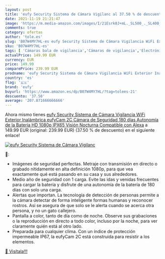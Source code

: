 ```yaml
---
layout: post
title: 'eufy Security Sistema de Cámara Vigilanc al 37.50 % de descuento'
date: 2021-11-19 21:21:47
image: 'https://m.media-amazon.com/images/I/21Esrk0J+mL._SL500_._SL400_.jpg'
comments: true
category: ofertas
author: 'tole.es'
slug: 'B07W4MY7HL-es eufy Security Sistema de Cámara Vigilancia WiFi Exterior...'
sku: 'B07W4MY7HL-es'
tags: [ 'Cámaras bala de vigilancia','Cámaras de vigilancia','Electrónica','Fotografía y videocámaras','alexa','eufy', ]
actualPrice: 149.99 EUR
currency: EUR
price: 149.99
comparePrice: 239.99 EUR
prodname: 'eufy Security Sistema de Cámara Vigilancia WiFi Exterior Inalámbrica eufyCam 2C  Cámara de Seguridad  180 días Autonomía de la Batería  HD 1080p  IPX65  Visión Nocturna  Compatible con Alexa'
country: 'es'
flag: '🇪🇸'
brand: 'eufy'
buyurl: 'https://www.amazon.es/dp/B07W4MY7HL/?tag=tolees-21'
descuento: '37.50'
average: '207.871666666666'
---
```


Ahora mismo tienes [eufy Security Sistema de Cámara Vigilancia WiFi Exterior Inalámbrica eufyCam 2C  Cámara de Seguridad  180 días Autonomía de la Batería  HD 1080p  IPX65  Visión Nocturna  Compatible con Alexa](https://www.amazon.es/dp/B07W4MY7HL/?tag=tolees-21) a 149.99 EUR (original: 239.99 EUR) (37.50 %  de descuento) en el siguiente enlace!

[![eufy Security Sistema de Cámara Vigilanc](https://m.media-amazon.com/images/I/21Esrk0J+mL._SL500_._SL400_.jpg)](https://www.amazon.es/dp/B07W4MY7HL/?tag=tolees-21)

🔎:

- Imágenes de seguridad perfectas. Metraje con transmisión en directo o grabado nítidamente en alta definición 1080p, para que vea exactamente qué está pasando en su casa y sus alrededores.
- Medio año de seguridad con 1 carga. Evite las idas y venidas frecuentes para cargar la batería y disfrute de una autonomía de la batería de 180 días con solo una carga.
- Alertas que importan. La tecnología de detección de personas permite a la cámara detectar de forma inteligente formas humanas y reconocer rostros. Así se asegura de que solo se le alerta cuando se acerca otra persona, y no un gato callejero.
- Pantalla a color, tanto de día como de noche. Observe sus grabaciones o la reproducción en directo a todo color, incluso por la noche, para ver claramente quién está al otro lado.
- Preparada para cualquier clima. Con un índice de protección impermeable IP67, la eufyCam 2C está construida para resistir a los elementos.

[🛒 Visítala!!!](https://www.amazon.es/dp/B07W4MY7HL/?tag=tolees-21)
